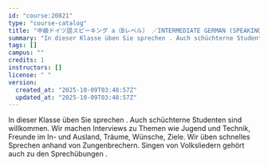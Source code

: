 ```yaml
---
id: "course:20821"
type: "course-catalog"
title: "中級ドイツ語スピーキング a（Bレベル） ／INTERMEDIATE GERMAN (SPEAKING) a"
summary: "In dieser Klasse üben Sie sprechen . Auch schüchterne Studenten sind willkommen. Wir machen Interviews zu Themen wie Jug…"
tags: []
campus: ""
credits: 1
instructors: []
license: " "
version:
  created_at: "2025-10-09T03:48:57Z"
  updated_at: "2025-10-09T03:48:57Z"
---
```


In dieser Klasse üben Sie sprechen . Auch schüchterne Studenten sind willkommen. Wir machen Interviews zu Themen wie Jugend und Technik, Freunde im In- und Ausland, Träume, Wünsche, Ziele. Wir üben schnelles Sprechen anhand von Zungenbrechern. Singen von Volksliedern gehört auch zu den Sprechübungen .
